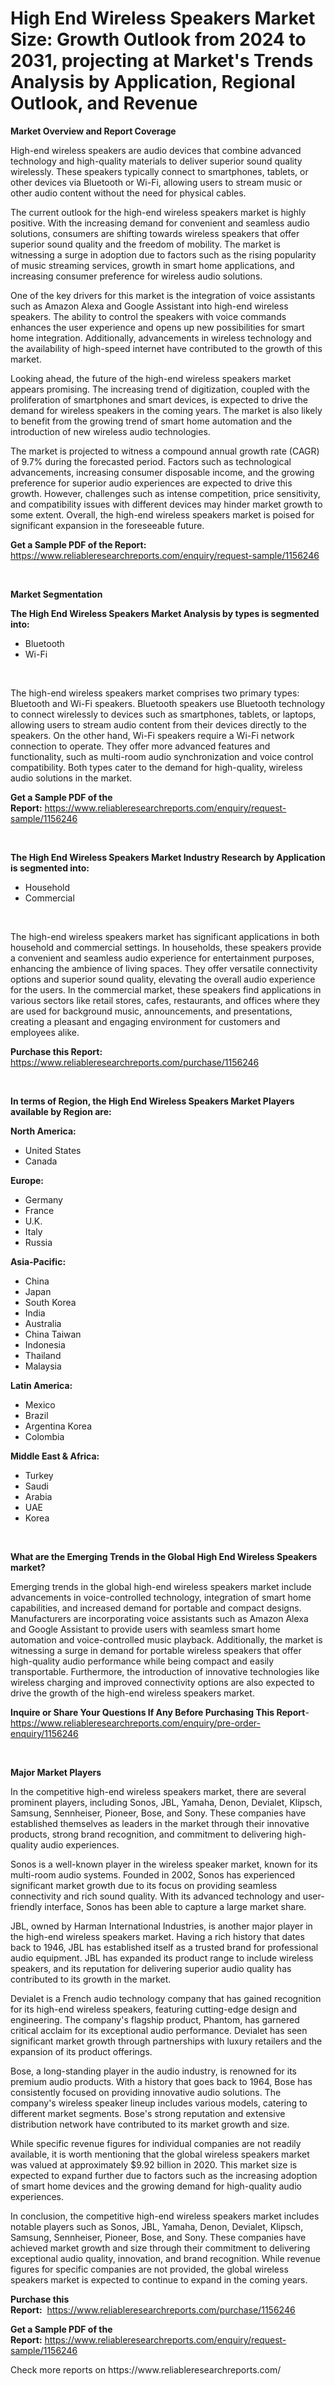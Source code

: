 <p><h1>High End Wireless Speakers Market Size: Growth Outlook from 2024 to 2031, projecting at Market's Trends Analysis by Application, Regional Outlook, and Revenue</h1></p><p><strong>Market Overview and Report Coverage</strong></p>
<p><p>High-end wireless speakers are audio devices that combine advanced technology and high-quality materials to deliver superior sound quality wirelessly. These speakers typically connect to smartphones, tablets, or other devices via Bluetooth or Wi-Fi, allowing users to stream music or other audio content without the need for physical cables.</p><p>The current outlook for the high-end wireless speakers market is highly positive. With the increasing demand for convenient and seamless audio solutions, consumers are shifting towards wireless speakers that offer superior sound quality and the freedom of mobility. The market is witnessing a surge in adoption due to factors such as the rising popularity of music streaming services, growth in smart home applications, and increasing consumer preference for wireless audio solutions.</p><p>One of the key drivers for this market is the integration of voice assistants such as Amazon Alexa and Google Assistant into high-end wireless speakers. The ability to control the speakers with voice commands enhances the user experience and opens up new possibilities for smart home integration. Additionally, advancements in wireless technology and the availability of high-speed internet have contributed to the growth of this market.</p><p>Looking ahead, the future of the high-end wireless speakers market appears promising. The increasing trend of digitization, coupled with the proliferation of smartphones and smart devices, is expected to drive the demand for wireless speakers in the coming years. The market is also likely to benefit from the growing trend of smart home automation and the introduction of new wireless audio technologies.</p><p>The market is projected to witness a compound annual growth rate (CAGR) of 9.7% during the forecasted period. Factors such as technological advancements, increasing consumer disposable income, and the growing preference for superior audio experiences are expected to drive this growth. However, challenges such as intense competition, price sensitivity, and compatibility issues with different devices may hinder market growth to some extent. Overall, the high-end wireless speakers market is poised for significant expansion in the foreseeable future.</p></p>
<p><strong>Get a Sample PDF of the Report:</strong> <a href="https://www.reliableresearchreports.com/enquiry/request-sample/1156246">https://www.reliableresearchreports.com/enquiry/request-sample/1156246</a></p>
<p>&nbsp;</p>
<p><strong>Market Segmentation</strong></p>
<p><strong>The High End Wireless Speakers Market Analysis by types is segmented into:</strong></p>
<p><ul><li>Bluetooth</li><li>Wi-Fi</li></ul></p>
<p>&nbsp;</p>
<p><p>The high-end wireless speakers market comprises two primary types: Bluetooth and Wi-Fi speakers. Bluetooth speakers use Bluetooth technology to connect wirelessly to devices such as smartphones, tablets, or laptops, allowing users to stream audio content from their devices directly to the speakers. On the other hand, Wi-Fi speakers require a Wi-Fi network connection to operate. They offer more advanced features and functionality, such as multi-room audio synchronization and voice control compatibility. Both types cater to the demand for high-quality, wireless audio solutions in the market.</p></p>
<p><strong>Get a Sample PDF of the Report:</strong>&nbsp;<a href="https://www.reliableresearchreports.com/enquiry/request-sample/1156246">https://www.reliableresearchreports.com/enquiry/request-sample/1156246</a></p>
<p>&nbsp;</p>
<p><strong>The High End Wireless Speakers Market Industry Research by Application is segmented into:</strong></p>
<p><ul><li>Household</li><li>Commercial</li></ul></p>
<p>&nbsp;</p>
<p><p>The high-end wireless speakers market has significant applications in both household and commercial settings. In households, these speakers provide a convenient and seamless audio experience for entertainment purposes, enhancing the ambience of living spaces. They offer versatile connectivity options and superior sound quality, elevating the overall audio experience for the users. In the commercial market, these speakers find applications in various sectors like retail stores, cafes, restaurants, and offices where they are used for background music, announcements, and presentations, creating a pleasant and engaging environment for customers and employees alike.</p></p>
<p><strong>Purchase this Report:</strong>&nbsp; <a href="https://www.reliableresearchreports.com/purchase/1156246">https://www.reliableresearchreports.com/purchase/1156246</a></p>
<p>&nbsp;</p>
<p><strong>In terms of Region, the High End Wireless Speakers Market Players available by Region are:</strong></p>
<p>
    <p> <strong> North America: </strong>
        <ul>
            <li>United States</li>
            <li>Canada</li>
        </ul>
        </p> 
    <p> <strong> Europe: </strong>
        <ul>
            <li>Germany</li>
            <li>France</li>
            <li>U.K.</li>
            <li>Italy</li>
            <li>Russia</li>
        </ul>
        </p> 
    <p> <strong> Asia-Pacific: </strong>
        <ul>
            <li>China</li>
            <li>Japan</li>
            <li>South Korea</li>
            <li>India</li>
            <li>Australia</li>
            <li>China Taiwan</li>
            <li>Indonesia</li>
            <li>Thailand</li>
            <li>Malaysia</li>
        </ul>
        </p> 
    <p> <strong> Latin America: </strong>
        <ul>
            <li>Mexico</li>
            <li>Brazil</li>
            <li>Argentina Korea</li>
            <li>Colombia</li>
        </ul>
        </p> 
    <p> <strong> Middle East & Africa: </strong>
        <ul>
            <li>Turkey</li>
            <li>Saudi</li>
            <li>Arabia</li>
            <li>UAE</li>
            <li>Korea</li>
        </ul>
    </p>
    </p>
<p>&nbsp;</p>
<p><strong>What are the Emerging Trends in the Global High End Wireless Speakers market?</strong></p>
<p><p>Emerging trends in the global high-end wireless speakers market include advancements in voice-controlled technology, integration of smart home capabilities, and increased demand for portable and compact designs. Manufacturers are incorporating voice assistants such as Amazon Alexa and Google Assistant to provide users with seamless smart home automation and voice-controlled music playback. Additionally, the market is witnessing a surge in demand for portable wireless speakers that offer high-quality audio performance while being compact and easily transportable. Furthermore, the introduction of innovative technologies like wireless charging and improved connectivity options are also expected to drive the growth of the high-end wireless speakers market.</p></p>
<p><strong>Inquire or Share Your Questions If Any Before Purchasing This Report</strong>- <a href="https://www.reliableresearchreports.com/enquiry/pre-order-enquiry/1156246">https://www.reliableresearchreports.com/enquiry/pre-order-enquiry/1156246</a></p>
<p>&nbsp;</p>
<p><strong>Major Market Players</strong></p>
<p><p>In the competitive high-end wireless speakers market, there are several prominent players, including Sonos, JBL, Yamaha, Denon, Devialet, Klipsch, Samsung, Sennheiser, Pioneer, Bose, and Sony. These companies have established themselves as leaders in the market through their innovative products, strong brand recognition, and commitment to delivering high-quality audio experiences.</p><p>Sonos is a well-known player in the wireless speaker market, known for its multi-room audio systems. Founded in 2002, Sonos has experienced significant market growth due to its focus on providing seamless connectivity and rich sound quality. With its advanced technology and user-friendly interface, Sonos has been able to capture a large market share.</p><p>JBL, owned by Harman International Industries, is another major player in the high-end wireless speakers market. Having a rich history that dates back to 1946, JBL has established itself as a trusted brand for professional audio equipment. JBL has expanded its product range to include wireless speakers, and its reputation for delivering superior audio quality has contributed to its growth in the market.</p><p>Devialet is a French audio technology company that has gained recognition for its high-end wireless speakers, featuring cutting-edge design and engineering. The company's flagship product, Phantom, has garnered critical acclaim for its exceptional audio performance. Devialet has seen significant market growth through partnerships with luxury retailers and the expansion of its product offerings.</p><p>Bose, a long-standing player in the audio industry, is renowned for its premium audio products. With a history that goes back to 1964, Bose has consistently focused on providing innovative audio solutions. The company's wireless speaker lineup includes various models, catering to different market segments. Bose's strong reputation and extensive distribution network have contributed to its market growth and size.</p><p>While specific revenue figures for individual companies are not readily available, it is worth mentioning that the global wireless speakers market was valued at approximately $9.92 billion in 2020. This market size is expected to expand further due to factors such as the increasing adoption of smart home devices and the growing demand for high-quality audio experiences.</p><p>In conclusion, the competitive high-end wireless speakers market includes notable players such as Sonos, JBL, Yamaha, Denon, Devialet, Klipsch, Samsung, Sennheiser, Pioneer, Bose, and Sony. These companies have achieved market growth and size through their commitment to delivering exceptional audio quality, innovation, and brand recognition. While revenue figures for specific companies are not provided, the global wireless speakers market is expected to continue to expand in the coming years.</p></p>
<p><strong>Purchase this Report:</strong>&nbsp;&nbsp;<a href="https://www.reliableresearchreports.com/purchase/1156246">https://www.reliableresearchreports.com/purchase/1156246</a></p>
<p></p>
<p><strong>Get a Sample PDF of the Report:</strong>&nbsp;<a href="https://www.reliableresearchreports.com/enquiry/request-sample/1156246">https://www.reliableresearchreports.com/enquiry/request-sample/1156246</a></p>
<p>Check more reports on https://www.reliableresearchreports.com/</p>